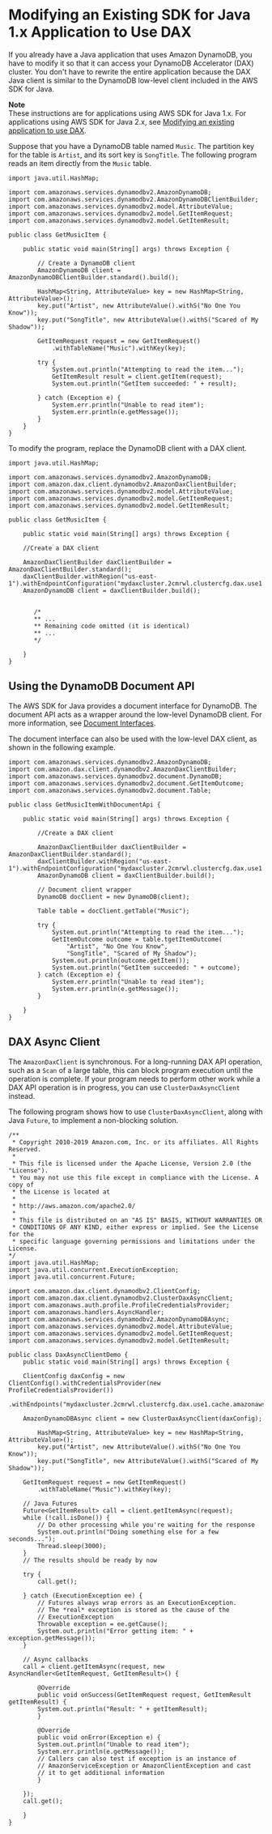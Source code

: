 # Modifying an Existing SDK for Java 1\.x Application to Use DAX<a name="DAX.client.modify-your-app.java-sdk-v1"></a>

If you already have a Java application that uses Amazon DynamoDB, you have to modify it so that it can access your DynamoDB Accelerator \(DAX\) cluster\. You don't have to rewrite the entire application because the DAX Java client is similar to the DynamoDB low\-level client included in the AWS SDK for Java\.

**Note**  
These instructions are for applications using AWS SDK for Java 1\.x\. For applications using AWS SDK for Java 2\.x, see [Modifying an existing application to use DAX](DAX.client.modify-your-app.md)\.

Suppose that you have a DynamoDB table named `Music`\. The partition key for the table is `Artist`, and its sort key is `SongTitle`\. The following program reads an item directly from the `Music` table\.

```
import java.util.HashMap;

import com.amazonaws.services.dynamodbv2.AmazonDynamoDB;
import com.amazonaws.services.dynamodbv2.AmazonDynamoDBClientBuilder;
import com.amazonaws.services.dynamodbv2.model.AttributeValue;
import com.amazonaws.services.dynamodbv2.model.GetItemRequest;
import com.amazonaws.services.dynamodbv2.model.GetItemResult;

public class GetMusicItem {

    public static void main(String[] args) throws Exception {

        // Create a DynamoDB client
        AmazonDynamoDB client = AmazonDynamoDBClientBuilder.standard().build();

        HashMap<String, AttributeValue> key = new HashMap<String, AttributeValue>();
        key.put("Artist", new AttributeValue().withS("No One You Know"));
        key.put("SongTitle", new AttributeValue().withS("Scared of My Shadow"));

        GetItemRequest request = new GetItemRequest()
            .withTableName("Music").withKey(key);

        try {
            System.out.println("Attempting to read the item...");
            GetItemResult result = client.getItem(request);
            System.out.println("GetItem succeeded: " + result);

        } catch (Exception e) {
            System.err.println("Unable to read item");
            System.err.println(e.getMessage());
        }
    }
}
```

To modify the program, replace the DynamoDB client with a DAX client\.

```
import java.util.HashMap;

import com.amazonaws.services.dynamodbv2.AmazonDynamoDB;
import com.amazon.dax.client.dynamodbv2.AmazonDaxClientBuilder;
import com.amazonaws.services.dynamodbv2.model.AttributeValue;
import com.amazonaws.services.dynamodbv2.model.GetItemRequest;
import com.amazonaws.services.dynamodbv2.model.GetItemResult;

public class GetMusicItem {

    public static void main(String[] args) throws Exception {

    //Create a DAX client

    AmazonDaxClientBuilder daxClientBuilder = AmazonDaxClientBuilder.standard();
    daxClientBuilder.withRegion("us-east-1").withEndpointConfiguration("mydaxcluster.2cmrwl.clustercfg.dax.use1.cache.amazonaws.com:8111");
    AmazonDynamoDB client = daxClientBuilder.build();


       /*
       ** ...
       ** Remaining code omitted (it is identical)
       ** ...
       */

    }
}
```

## Using the DynamoDB Document API<a name="DAX.client.modify-your-app.document-api"></a>

The AWS SDK for Java provides a document interface for DynamoDB\. The document API acts as a wrapper around the low\-level DynamoDB client\. For more information, see [Document Interfaces](https://docs.aws.amazon.com/amazondynamodb/latest/developerguide/Programming.SDKs.Interfaces.Document.html)\.

The document interface can also be used with the low\-level DAX client, as shown in the following example\.

```
import com.amazonaws.services.dynamodbv2.AmazonDynamoDB;
import com.amazon.dax.client.dynamodbv2.AmazonDaxClientBuilder;
import com.amazonaws.services.dynamodbv2.document.DynamoDB;
import com.amazonaws.services.dynamodbv2.document.GetItemOutcome;
import com.amazonaws.services.dynamodbv2.document.Table;

public class GetMusicItemWithDocumentApi {

    public static void main(String[] args) throws Exception {

        //Create a DAX client

        AmazonDaxClientBuilder daxClientBuilder = AmazonDaxClientBuilder.standard();
        daxClientBuilder.withRegion("us-east-1").withEndpointConfiguration("mydaxcluster.2cmrwl.clustercfg.dax.use1.cache.amazonaws.com:8111");
        AmazonDynamoDB client = daxClientBuilder.build();

        // Document client wrapper
        DynamoDB docClient = new DynamoDB(client);

        Table table = docClient.getTable("Music");

        try {
            System.out.println("Attempting to read the item...");
            GetItemOutcome outcome = table.tgetItemOutcome(
                "Artist", "No One You Know",
                "SongTitle", "Scared of My Shadow");
            System.out.println(outcome.getItem());
            System.out.println("GetItem succeeded: " + outcome);
        } catch (Exception e) {
            System.err.println("Unable to read item");
            System.err.println(e.getMessage());
        }

    }
}
```

## DAX Async Client<a name="DAX.client.async"></a>

The `AmazonDaxClient` is synchronous\. For a long\-running DAX API operation, such as a `Scan` of a large table, this can block program execution until the operation is complete\. If your program needs to perform other work while a DAX API operation is in progress, you can use `ClusterDaxAsyncClient` instead\.

The following program shows how to use `ClusterDaxAsyncClient`, along with Java `Future`, to implement a non\-blocking solution\.

```
/**
 * Copyright 2010-2019 Amazon.com, Inc. or its affiliates. All Rights Reserved.
 *
 * This file is licensed under the Apache License, Version 2.0 (the "License").
 * You may not use this file except in compliance with the License. A copy of
 * the License is located at
 *
 * http://aws.amazon.com/apache2.0/
 *
 * This file is distributed on an "AS IS" BASIS, WITHOUT WARRANTIES OR
 * CONDITIONS OF ANY KIND, either express or implied. See the License for the
 * specific language governing permissions and limitations under the License.
*/
import java.util.HashMap;
import java.util.concurrent.ExecutionException;
import java.util.concurrent.Future;

import com.amazon.dax.client.dynamodbv2.ClientConfig;
import com.amazon.dax.client.dynamodbv2.ClusterDaxAsyncClient;
import com.amazonaws.auth.profile.ProfileCredentialsProvider;
import com.amazonaws.handlers.AsyncHandler;
import com.amazonaws.services.dynamodbv2.AmazonDynamoDBAsync;
import com.amazonaws.services.dynamodbv2.model.AttributeValue;
import com.amazonaws.services.dynamodbv2.model.GetItemRequest;
import com.amazonaws.services.dynamodbv2.model.GetItemResult;

public class DaxAsyncClientDemo {
    public static void main(String[] args) throws Exception {

	ClientConfig daxConfig = new ClientConfig().withCredentialsProvider(new ProfileCredentialsProvider())
		.withEndpoints("mydaxcluster.2cmrwl.clustercfg.dax.use1.cache.amazonaws.com:8111");

	AmazonDynamoDBAsync client = new ClusterDaxAsyncClient(daxConfig);

        HashMap<String, AttributeValue> key = new HashMap<String, AttributeValue>();
        key.put("Artist", new AttributeValue().withS("No One You Know"));
        key.put("SongTitle", new AttributeValue().withS("Scared of My Shadow"));

	GetItemRequest request = new GetItemRequest()
	    .withTableName("Music").withKey(key);

	// Java Futures
	Future<GetItemResult> call = client.getItemAsync(request);
	while (!call.isDone()) {
	    // Do other processing while you're waiting for the response
	    System.out.println("Doing something else for a few seconds...");
	    Thread.sleep(3000);
	}
	// The results should be ready by now
	
	try {
	    call.get();
	    
	} catch (ExecutionException ee) {
	    // Futures always wrap errors as an ExecutionException.
	    // The *real* exception is stored as the cause of the
	    // ExecutionException
	    Throwable exception = ee.getCause();
	    System.out.println("Error getting item: " + exception.getMessage());
	}

	// Async callbacks
	call = client.getItemAsync(request, new AsyncHandler<GetItemRequest, GetItemResult>() {

	    @Override
	    public void onSuccess(GetItemRequest request, GetItemResult getItemResult) {
		System.out.println("Result: " + getItemResult);
	    }
	    
	    @Override
	    public void onError(Exception e) {
		System.out.println("Unable to read item");
		System.err.println(e.getMessage());
		// Callers can also test if exception is an instance of
		// AmazonServiceException or AmazonClientException and cast
		// it to get additional information
	    }

	});
	call.get();

    }
}
```